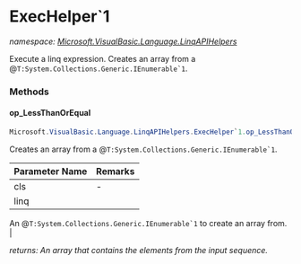 ﻿# ExecHelper`1
_namespace: <a href="#" onClick="load('/docs/Microsoft.VisualBasic.Language.LinqAPIHelpers/index.md')">Microsoft.VisualBasic.Language.LinqAPIHelpers</a>_

Execute a linq expression. Creates an array from a @``T:System.Collections.Generic.IEnumerable`1``.



### Methods

#### op_LessThanOrEqual
```csharp
Microsoft.VisualBasic.Language.LinqAPIHelpers.ExecHelper`1.op_LessThanOrEqual(Microsoft.VisualBasic.Language.LinqAPIHelpers.ExecHelper{`0},System.Collections.Generic.IEnumerable{System.Collections.Generic.IEnumerable{`0}})
```
Creates an array from a @``T:System.Collections.Generic.IEnumerable`1``.

|Parameter Name|Remarks|
|--------------|-------|
|cls|-|
|linq|
 An @``T:System.Collections.Generic.IEnumerable`1`` to create an array from.
 |


_returns: An array that contains the elements from the input sequence._


